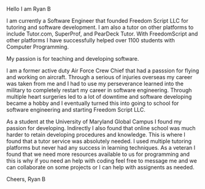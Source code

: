 Hello I am Ryan B

I am currently a Software Engineer that founded Freedom Script LLC for tutoring and software development.
I am also a tutor on other platforms to include Tutor.com, SuperProf, and PearDeck Tutor.
With FreedomScript and other platforms I have successfully helped over 1100 students with Computer Programming.

My passion is for teaching and developing software.

I am a former active duty Air Force Crew Chief that had a passsion for flying and working on aircraft. Through a serious
of injuries overseas my career was taken from me and I had to use my perseverance learned into the military to completely
restart my career in software engineering. Through multiple heart surgeries led to a lot of downtime and software developing
became a hobby and I eventually turned this into going to school for software engineering and starting Freedom Script LLC.

As a student at the University of Maryland Global Campus I found my passion for developing. Indirectly I also found that 
online school was much harder to retain developing procedures and knowledge. This is where I found that a tutor
service was absolutely needed. I used multiple tutoring platforms but never had any success in learning techniques. As a veteran
I found that we need more resources available to us for programming and this is why if you need an help with coding feel free 
to message me and we can collaborate on some projects or I can help with assignents as needed.

Cheers,
Ryan B

<!---
RyanB8411/RyanB8411 is a ✨ special ✨ repository because its `README.md` (this file) appears on your GitHub profile.
You can click the Preview link to take a look at your changes.
--->
